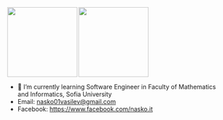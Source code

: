 <div>
  <img height="160" align="left" src="https://github-readme-stats.vercel.app/api?username=NaskoVasilev&count_private=true&include_all_commits=true&hide=issues&show_icons=true" />
  <img height="160" src="https://github-readme-stats.vercel.app/api/top-langs/?username=NaskoVasilev&layout=compact" />
</div>

- 🌱 I’m currently learning Software Engineer in Faculty of Mathematics and Informatics, Sofia University
- Email: nasko01vasilev@gmail.com
- Facebook: https://www.facebook.com/nasko.it
